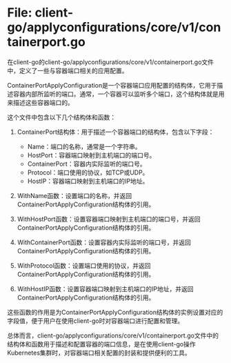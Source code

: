 # File: client-go/applyconfigurations/core/v1/containerport.go

在client-go的client-go/applyconfigurations/core/v1/containerport.go文件中，定义了一些与容器端口相关的应用配置。

ContainerPortApplyConfiguration是一个容器端口应用配置的结构体，它用于描述容器内部所监听的端口。通常，一个容器可以监听多个端口，这个结构体就是用来描述这些容器端口的。

这个文件中包含以下几个结构体和函数：

1. ContainerPort结构体：用于描述一个容器端口的结构体，包含以下字段：
   - Name：端口的名称，通常是一个字符串。
   - HostPort：容器端口映射到主机端口的端口号。
   - ContainerPort：容器内实际监听的端口号。
   - Protocol：端口使用的协议，如TCP或UDP。
   - HostIP：容器端口映射到主机端口的IP地址。

2. WithName函数：设置端口的名称，并返回ContainerPortApplyConfiguration结构体的引用。

3. WithHostPort函数：设置容器端口映射到主机端口的端口号，并返回ContainerPortApplyConfiguration结构体的引用。

4. WithContainerPort函数：设置容器内实际监听的端口号，并返回ContainerPortApplyConfiguration结构体的引用。

5. WithProtocol函数：设置端口使用的协议，并返回ContainerPortApplyConfiguration结构体的引用。

6. WithHostIP函数：设置容器端口映射到主机端口的IP地址，并返回ContainerPortApplyConfiguration结构体的引用。

这些函数的作用是为ContainerPortApplyConfiguration结构体的实例设置对应的字段值，便于用户在使用client-go时对容器端口进行配置和管理。

总体而言，client-go/applyconfigurations/core/v1/containerport.go文件中的结构体和函数用于描述和配置容器的端口信息，是在使用client-go操作Kubernetes集群时，对容器端口相关配置的封装和提供便利的工具。

